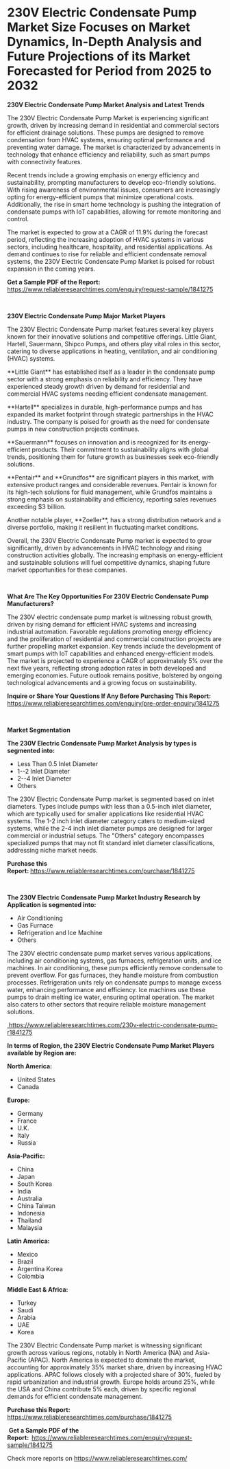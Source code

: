 <p><h1>230V Electric Condensate Pump Market Size Focuses on Market Dynamics, In-Depth Analysis and Future Projections of its Market Forecasted for Period from 2025 to 2032</h1></p><p><strong>230V Electric Condensate Pump Market Analysis and Latest Trends</strong></p>
<p><p>The 230V Electric Condensate Pump Market is experiencing significant growth, driven by increasing demand in residential and commercial sectors for efficient drainage solutions. These pumps are designed to remove condensation from HVAC systems, ensuring optimal performance and preventing water damage. The market is characterized by advancements in technology that enhance efficiency and reliability, such as smart pumps with connectivity features.</p><p>Recent trends include a growing emphasis on energy efficiency and sustainability, prompting manufacturers to develop eco-friendly solutions. With rising awareness of environmental issues, consumers are increasingly opting for energy-efficient pumps that minimize operational costs. Additionally, the rise in smart home technology is pushing the integration of condensate pumps with IoT capabilities, allowing for remote monitoring and control.</p><p>The market is expected to grow at a CAGR of 11.9% during the forecast period, reflecting the increasing adoption of HVAC systems in various sectors, including healthcare, hospitality, and residential applications. As demand continues to rise for reliable and efficient condensate removal systems, the 230V Electric Condensate Pump Market is poised for robust expansion in the coming years.</p></p>
<p><strong>Get a Sample PDF of the Report:&nbsp;</strong> <a href="https://www.reliableresearchtimes.com/enquiry/request-sample/1841275?utm_campaign=2719&utm_medium=2&utm_source=Github&utm_content=ia&utm_term=12042025&utm_id=230v-electric-condensate-pump">https://www.reliableresearchtimes.com/enquiry/request-sample/1841275</a></p>
<p>&nbsp;</p>
<p><strong>230V Electric Condensate Pump Major Market Players</strong></p>
<p><p>The 230V Electric Condensate Pump market features several key players known for their innovative solutions and competitive offerings. Little Giant, Hartell, Sauermann, Shipco Pumps, and others play vital roles in this sector, catering to diverse applications in heating, ventilation, and air conditioning (HVAC) systems.</p><p>**Little Giant** has established itself as a leader in the condensate pump sector with a strong emphasis on reliability and efficiency. They have experienced steady growth driven by demand for residential and commercial HVAC systems needing efficient condensate management. </p><p>**Hartell** specializes in durable, high-performance pumps and has expanded its market footprint through strategic partnerships in the HVAC industry. The company is poised for growth as the need for condensate pumps in new construction projects continues.</p><p>**Sauermann** focuses on innovation and is recognized for its energy-efficient products. Their commitment to sustainability aligns with global trends, positioning them for future growth as businesses seek eco-friendly solutions. </p><p>**Pentair** and **Grundfos** are significant players in this market, with extensive product ranges and considerable revenues. Pentair is known for its high-tech solutions for fluid management, while Grundfos maintains a strong emphasis on sustainability and efficiency, reporting sales revenues exceeding $3 billion. </p><p>Another notable player, **Zoeller**, has a strong distribution network and a diverse portfolio, making it resilient in fluctuating market conditions.</p><p>Overall, the 230V Electric Condensate Pump market is expected to grow significantly, driven by advancements in HVAC technology and rising construction activities globally. The increasing emphasis on energy-efficient and sustainable solutions will fuel competitive dynamics, shaping future market opportunities for these companies.</p></p>
<p>&nbsp;</p>
<p><strong>What Are The Key Opportunities For 230V Electric Condensate Pump Manufacturers?</strong></p>
<p><p>The 230V electric condensate pump market is witnessing robust growth, driven by rising demand for efficient HVAC systems and increasing industrial automation. Favorable regulations promoting energy efficiency and the proliferation of residential and commercial construction projects are further propelling market expansion. Key trends include the development of smart pumps with IoT capabilities and enhanced energy-efficient models. The market is projected to experience a CAGR of approximately 5% over the next five years, reflecting strong adoption rates in both developed and emerging economies. Future outlook remains positive, bolstered by ongoing technological advancements and a growing focus on sustainability.</p></p>
<p><strong>Inquire or Share Your Questions If Any Before Purchasing This Report:</strong> <a href="https://www.reliableresearchtimes.com/enquiry/pre-order-enquiry/1841275?utm_campaign=2719&utm_medium=2&utm_source=Github&utm_content=ia&utm_term=12042025&utm_id=230v-electric-condensate-pump">https://www.reliableresearchtimes.com/enquiry/pre-order-enquiry/1841275</a></p>
<p>&nbsp;</p>
<p><strong>Market Segmentation</strong></p>
<p><strong>The 230V Electric Condensate Pump Market Analysis by types is segmented into:</strong></p>
<p><ul><li>Less Than 0.5 Inlet Diameter</li><li>1--2 Inlet Diameter</li><li>2--4 Inlet Diameter</li><li>Others</li></ul></p>
<p><p>The 230V Electric Condensate Pump market is segmented based on inlet diameters. Types include pumps with less than a 0.5-inch inlet diameter, which are typically used for smaller applications like residential HVAC systems. The 1-2 inch inlet diameter category caters to medium-sized systems, while the 2-4 inch inlet diameter pumps are designed for larger commercial or industrial setups. The "Others" category encompasses specialized pumps that may not fit standard inlet diameter classifications, addressing niche market needs.</p></p>
<p><strong>Purchase this Report:&nbsp;</strong><a href="https://www.reliableresearchtimes.com/purchase/1841275?utm_campaign=2719&utm_medium=2&utm_source=Github&utm_content=ia&utm_term=12042025&utm_id=230v-electric-condensate-pump">https://www.reliableresearchtimes.com/purchase/1841275</a></p>
<p>&nbsp;</p>
<p><strong>The 230V Electric Condensate Pump Market Industry Research by Application is segmented into:</strong></p>
<p><ul><li>Air Conditioning</li><li>Gas Furnace</li><li>Refrigeration and Ice Machine</li><li>Others</li></ul></p>
<p><p>The 230V electric condensate pump market serves various applications, including air conditioning systems, gas furnaces, refrigeration units, and ice machines. In air conditioning, these pumps efficiently remove condensate to prevent overflow. For gas furnaces, they handle moisture from combustion processes. Refrigeration units rely on condensate pumps to manage excess water, enhancing performance and efficiency. Ice machines use these pumps to drain melting ice water, ensuring optimal operation. The market also caters to other sectors that require reliable moisture management solutions.</p></p>
<p><a href="https://www.reliableresearchtimes.com/230v-electric-condensate-pump-r1841275?utm_campaign=2719&utm_medium=2&utm_source=Github&utm_content=ia&utm_term=12042025&utm_id=230v-electric-condensate-pump">&nbsp;https://www.reliableresearchtimes.com/230v-electric-condensate-pump-r1841275</a></p>
<p><strong>In terms of Region, the 230V Electric Condensate Pump Market Players available by Region are:</strong></p>
<p>
    <p> <strong> North America: </strong>
        <ul>
            <li>United States</li>
            <li>Canada</li>
        </ul>
        </p> 
    <p> <strong> Europe: </strong>
        <ul>
            <li>Germany</li>
            <li>France</li>
            <li>U.K.</li>
            <li>Italy</li>
            <li>Russia</li>
        </ul>
        </p> 
    <p> <strong> Asia-Pacific: </strong>
        <ul>
            <li>China</li>
            <li>Japan</li>
            <li>South Korea</li>
            <li>India</li>
            <li>Australia</li>
            <li>China Taiwan</li>
            <li>Indonesia</li>
            <li>Thailand</li>
            <li>Malaysia</li>
        </ul>
        </p> 
    <p> <strong> Latin America: </strong>
        <ul>
            <li>Mexico</li>
            <li>Brazil</li>
            <li>Argentina Korea</li>
            <li>Colombia</li>
        </ul>
        </p> 
    <p> <strong> Middle East & Africa: </strong>
        <ul>
            <li>Turkey</li>
            <li>Saudi</li>
            <li>Arabia</li>
            <li>UAE</li>
            <li>Korea</li>
        </ul>
    </p>
    </p>
<p><p>The 230V Electric Condensate Pump market is witnessing significant growth across various regions, notably in North America (NA) and Asia-Pacific (APAC). North America is expected to dominate the market, accounting for approximately 35% market share, driven by increasing HVAC applications. APAC follows closely with a projected share of 30%, fueled by rapid urbanization and industrial growth. Europe holds around 25%, while the USA and China contribute 5% each, driven by specific regional demands for efficient condensate management.</p></p>
<p><strong>Purchase this Report: </strong><a href="https://www.reliableresearchtimes.com/purchase/1841275?utm_campaign=2719&utm_medium=2&utm_source=Github&utm_content=ia&utm_term=12042025&utm_id=230v-electric-condensate-pump">https://www.reliableresearchtimes.com/purchase/1841275</a></p>
<p>&nbsp;<strong>Get a Sample PDF of the Report:&nbsp;&nbsp;</strong><a href="https://www.reliableresearchtimes.com/enquiry/request-sample/1841275?utm_campaign=2719&utm_medium=2&utm_source=Github&utm_content=ia&utm_term=12042025&utm_id=230v-electric-condensate-pump">https://www.reliableresearchtimes.com/enquiry/request-sample/1841275</a></p>
<p><strong></strong></p>
<p>Check more reports on <a href="https://www.reliableresearchtimes.com/?utm_campaign=2719&utm_medium=2&utm_source=Github&utm_content=ia&utm_term=12042025&utm_id=230v-electric-condensate-pump">https://www.reliableresearchtimes.com/</a></p>